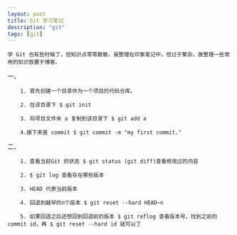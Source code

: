 ```yaml
---
layout: post
title: Git 学习笔记
description: "git"
tags: [git]
---
```




	学 Git 也有些时候了，但知识点零零散散，虽整理在印象笔记中，但过于繁杂，故整理一些常用的知识放置于博客。
	
一、

        1. 首先创建一个目录作为一个项目的代码仓库。

        2. 在该目录下 $ git init

        3. 将项目文件夹 a 复制到该目录下 $ git add a

        4.接下来是 commit $ git commit -m "my first commit."

二、

        1. 查看当前Git 的状态 $ git status (git diff)查看修改过的内容

        2. $ git log 查看存在哪些版本
        
        3. HEAD 代表当前版本
        
        4. 回退到越早的n个版本 $ git reset --hard HEAD~n
        
        5. 如果回退之后还想回到回退前的版本 $ git reflog 查看版本号，找到之前的commit id，再 $ git reset --hard id 就可以了
